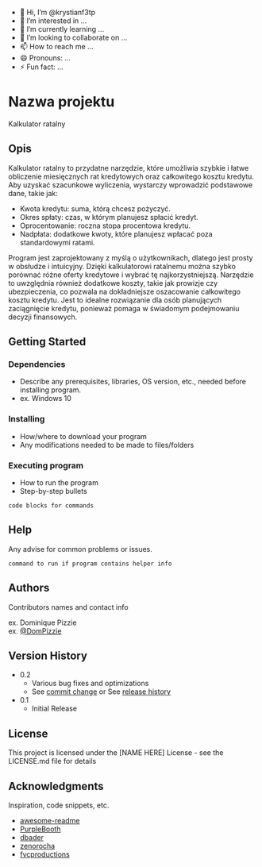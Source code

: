 - 👋 Hi, I’m @krystianf3tp
- 👀 I’m interested in ...
- 🌱 I’m currently learning ...
- 💞️ I’m looking to collaborate on ...
- 📫 How to reach me ...
- 😄 Pronouns: ...
- ⚡ Fun fact: ...

# Nazwa projektu

Kalkulator ratalny

## Opis
Kalkulator ratalny to przydatne narzędzie, które umożliwia szybkie i łatwe obliczenie miesięcznych rat kredytowych oraz całkowitego kosztu kredytu. Aby uzyskać szacunkowe wyliczenia, wystarczy wprowadzić podstawowe dane, takie jak:
- Kwota kredytu: suma, którą chcesz pożyczyć.
- Okres spłaty: czas, w którym planujesz spłacić kredyt.
- Oprocentowanie: roczna stopa procentowa kredytu.
- Nadpłata: dodatkowe kwoty, które planujesz wpłacać poza standardowymi ratami.

Program jest zaprojektowany z myślą o użytkownikach, dlatego jest prosty w obsłudze i intuicyjny. Dzięki kalkulatorowi ratalnemu można szybko porównać różne oferty kredytowe i wybrać tę najkorzystniejszą. Narzędzie to uwzględnia również dodatkowe koszty, takie jak prowizje czy ubezpieczenia, co pozwala na dokładniejsze oszacowanie całkowitego kosztu kredytu. Jest to idealne rozwiązanie dla osób planujących zaciągnięcie kredytu, ponieważ pomaga w świadomym podejmowaniu decyzji finansowych.

## Getting Started

### Dependencies

* Describe any prerequisites, libraries, OS version, etc., needed before installing program.
* ex. Windows 10

### Installing

* How/where to download your program
* Any modifications needed to be made to files/folders

### Executing program

* How to run the program
* Step-by-step bullets
```
code blocks for commands
```

## Help

Any advise for common problems or issues.
```
command to run if program contains helper info
```

## Authors

Contributors names and contact info

ex. Dominique Pizzie  
ex. [@DomPizzie](https://twitter.com/dompizzie)

## Version History

* 0.2
    * Various bug fixes and optimizations
    * See [commit change]() or See [release history]()
* 0.1
    * Initial Release

## License

This project is licensed under the [NAME HERE] License - see the LICENSE.md file for details

## Acknowledgments

Inspiration, code snippets, etc.
* [awesome-readme](https://github.com/matiassingers/awesome-readme)
* [PurpleBooth](https://gist.github.com/PurpleBooth/109311bb0361f32d87a2)
* [dbader](https://github.com/dbader/readme-template)
* [zenorocha](https://gist.github.com/zenorocha/4526327)
* [fvcproductions](https://gist.github.com/fvcproductions/1bfc2d4aecb01a834b46)
